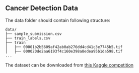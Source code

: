 ## Cancer Detection Data

The data folder should contain following structure: 

	data/
	├── sample_submission.csv
	├── train_labels.csv
	├── train
	│   ├── 00001b2b5609af42ab0ab276dd4cd41c3e7745b5.tif
	│   ├── 000020de2aa6193f4c160e398a8edea95b1da598.tif
	...

The dataset can be downloaded from [this Kaggle competition]([https://www.kaggle.com/c/histopathologic-cancer-detection/data](https://www.kaggle.com/c/histopathologic-cancer-detection/data))
